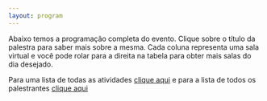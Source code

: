 ```yaml
---
layout: program
---
```


Abaixo temos a programação completa do evento. Clique sobre o título
da palestra para saber mais sobre a mesma. Cada coluna representa uma
sala virtual e você pode rolar para a direita na tabela para obter
mais salas do dia desejado.

Para uma lista de todas as atividades [clique aqui](../talks) e para a
lista de todos os palestrantes [clique aqui](../speakers)
